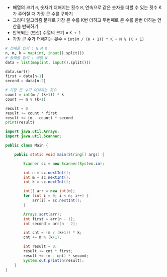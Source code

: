* 배열의 크기 ```N```, 숫자가 더해지는 횟수 ```M```, 연속으로 같은 숫자를 더할 수 있는 횟수 K가 주어질 때 가장 큰 수를 구하기
* 그리디 알고리즘 문제로 가장 큰 수를 K번 더하고 두번째로 큰 수를 한번 더하는 연산을 반복하기
* 반복되는 (연산) 수열의 크기 = ```K + 1```
* 가장 큰 수가 더해지는 횟수 = ```int(M / (K + 1)) * K + M % (K + 1) ```

```python
# 첫째줄 입력 : N M K
n, m, k = map(int, input().split())
# 둘째줄 입력 : 배열 N
data = list(map(int, input().split()))

data.sort()
first = data[n-1]
second = data[n-2]

# 가장 큰 수가 더해지는 횟수
count = int(m / (k+1)) * k
count += m % (k+1)

result = 0
result += count * first
result += (m - count) * second
print(result)
```

```java
import java.util.Arrays;
import java.util.Scanner;

public class Main {

    public static void main(String[] args) {

        Scanner sc = new Scanner(System.in);

        int n = sc.nextInt();
        int m = sc.nextInt();
        int k = sc.nextInt();

        int[] arr = new int[n];
        for (int i = 0; i < n; i++) {
            arr[i] = sc.nextInt();
        }

        Arrays.sort(arr);
        int first = arr[n - 1];
        int second = arr[n - 2];

        int cnt = (m / (k+1)) * k;
        cnt += m % (k+1);

        int result = 0;
        result += cnt * first;
        result += (m - cnt) * second;
        System.out.println(result);
    }
}
```